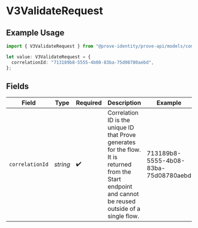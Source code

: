 # V3ValidateRequest

## Example Usage

```typescript
import { V3ValidateRequest } from "@prove-identity/prove-api/models/components";

let value: V3ValidateRequest = {
  correlationId: "713189b8-5555-4b08-83ba-75d08780aebd",
};
```

## Fields

| Field                                                                                                                                                    | Type                                                                                                                                                     | Required                                                                                                                                                 | Description                                                                                                                                              | Example                                                                                                                                                  |
| -------------------------------------------------------------------------------------------------------------------------------------------------------- | -------------------------------------------------------------------------------------------------------------------------------------------------------- | -------------------------------------------------------------------------------------------------------------------------------------------------------- | -------------------------------------------------------------------------------------------------------------------------------------------------------- | -------------------------------------------------------------------------------------------------------------------------------------------------------- |
| `correlationId`                                                                                                                                          | *string*                                                                                                                                                 | :heavy_check_mark:                                                                                                                                       | Correlation ID is the unique ID that Prove generates for the flow. It is returned from the Start endpoint and cannot be reused outside of a single flow. | 713189b8-5555-4b08-83ba-75d08780aebd                                                                                                                     |